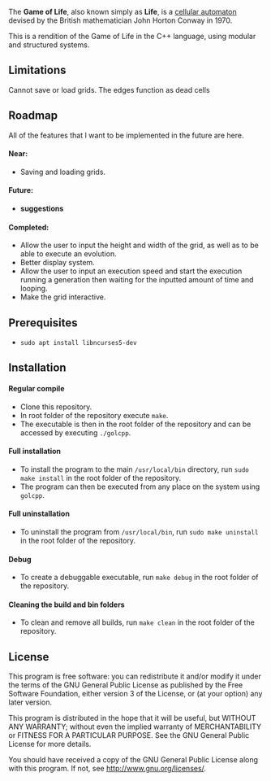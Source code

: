 The **Game of Life**, also known simply as **Life**, is a [cellular automaton](https://en.wikipedia.org/wiki/Cellular_automaton) devised by the British mathematician John Horton Conway in 1970.

This is a rendition of the Game of Life in the C++ language, using modular and structured systems.


## Limitations ##
Cannot save or load grids. The edges function as dead cells

## Roadmap ##
All of the features that I want to be implemented in the future are here.

#### Near: ####
* Saving and loading grids.

#### Future: ####
 * **suggestions**

#### Completed: ####
* Allow the user to input the height and width of the grid, as well as to be able to execute an evolution.
* Better display system.
* Allow the user to input an execution speed and start the execution running a generation then waiting for the inputted amount of time and looping.
* Make the grid interactive.


## Prerequisites ##
* `sudo apt install libncurses5-dev`


## Installation ##
#### Regular compile ####
* Clone this repository.
* In root folder of the repository execute `make`.
* The executable is then in the root folder of the repository and can be accessed by executing `./golcpp`.

#### Full installation ####
* To install the program to the main `/usr/local/bin` directory, run `sudo make install` in the root folder of the repository.
* The program can then be executed from any place on the system using `golcpp`.

#### Full uninstallation ####
* To uninstall the program from `/usr/local/bin`, run `sudo make uninstall` in the root folder of the repository.

#### Debug ####
* To create a debuggable executable, run `make debug` in the root folder of the repository.

#### Cleaning the build and bin folders ####
* To clean and remove all builds, run `make clean` in the root folder of the repository.


## License ##
This program is free software: you can redistribute it and/or modify
it under the terms of the GNU General Public License as published by
the Free Software Foundation, either version 3 of the License, or
(at your option) any later version.

This program is distributed in the hope that it will be useful,
but WITHOUT ANY WARRANTY; without even the implied warranty of
MERCHANTABILITY or FITNESS FOR A PARTICULAR PURPOSE.  See the
GNU General Public License for more details.

You should have received a copy of the GNU General Public License
along with this program.  If not, see <http://www.gnu.org/licenses/>.

